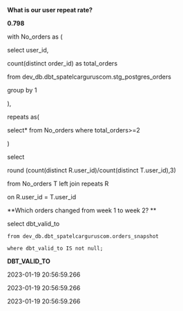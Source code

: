 **What is our user repeat rate?**

**0.798**




with No_orders as (


select user_id,

count(distinct order_id) as total_orders

from dev_db.dbt_spatelcarguruscom.stg_postgres_orders

group by 1

),    

repeats as(

select* from No_orders where total_orders>=2

)

select 

round (count(distinct R.user_id)/count(distinct T.user_id),3)

from No_orders T left join repeats R

on R.user_id = T.user_id








**Which orders changed from week 1 to week 2? **



 select dbt_valid_to
 
    from dev_db.dbt_spatelcarguruscom.orders_snapshot
    
    where dbt_valid_to IS not null;




**DBT_VALID_TO**

2023-01-19 20:56:59.266

2023-01-19 20:56:59.266

2023-01-19 20:56:59.266


